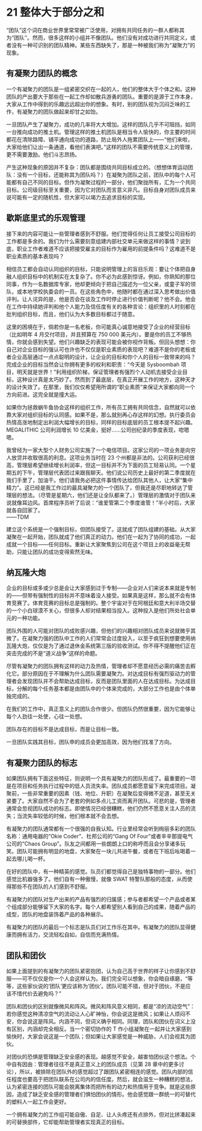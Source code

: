 # 21 整体大于部分之和

“团队”这个词在商业世界里常常被广泛使用，对拥有共同任务的一群人都称其为“团队’’。然而，很多这样的小组并不像团队。他们没有对成功进行共同定义，或者没有一种可识别的团队精神。某些东西缺失了，那是一种被我们称为“凝聚力”的现象。

## 有凝聚力团队的概念

一个有凝聚力的团队是一组紧密交织在一起的人，他们的整体大于个体之和。这种团队的产出要大于那些在一起工作却如散兵游勇的团队。重要的是源于工作本身，大家从工作中得到的乐趣远远超出你的想象。有时，别的团队视为沉闷乏味的工作，有凝聚力的团队做起来却甘之如饴。

一旦团队产生了凝聚力，成功的几率将大大增加。这样的团队几乎不可阻挡，如同一台推向成功的推土机。管理这样的推土机团队是相当令人愉快的，你主要的时间都花在清除路障、铺平通向成功的道路，防止局外人拖累团队上——“他们来啦，大家给他们让出一条通道，看他们表演吧。”这样的团队不需要传统意义上的管理，更不需要激励。他们斗志昂扬。

产生这种现象的原因并不复杂：团队都是围绕共同目标成立的。（想想体育运动团队：没有一个目标，还能称其为团队吗？）在凝聚为团队之前，团队中的每个人可能都有自己不同的目标。但作为凝聚过程的一部分，他们聚拢所有，汇为一个共同目标。公司级目标至关重要，因为它对团队而言意义非凡。目标自身对团队成员来说可能有一定的随机性，但大家可以竭力去追求目标的实现。

## 歇斯底里式的乐观管理

接下来的内容可能让一些管理者感到不舒服。他们觉得任何让员工接受公司目标的工作都是多余的。我们为什么需要刻意组建内部社交单元来做这样的事情？说到底，职业工作者难道不应该把接受雇主的目标作为雇用的前提条件吗？这难道不是职业素质的基本表现吗？

相信员工都会自动认同组织的目标，只能说明管理上的盲目乐观：要让个体把自身融人组织目标中的机制实在太复杂了。你不必为此感到惊讶。例如，你熟知的那位同事，作为一名数据库专家，他却更倾向于把自己描述为一位父亲，或童子军的领队，或本地学校执委会的一员。在这些角色中，他随时都在通过深入思考做出价值评判。让人诧异的是，他是否会在谈及工作时停止进行价值判断呢？他不会。他会在工作中持续她评判和他个人能力及信任度有关的各种言论：组织里的人时刻都在批判组织目标，而且，他们认为大多数目标都过于随意。

这里的困境在于，倘若你是一名老板，你可能真心诚意地接受了企业的经营目标（比如明年 4 月交付项目，并且预算在 750 000 美元内）。要是你的员工不够热情，你就会感到失望。他们兴趣缺乏的表现可能会被你视作背叛。但回头想想：你自己对企业目标的强认可也许也不仅仅是职业素质的表现吧？难道不是你的老板或者企业高层通过一点点聪明的设计，让企业的目标和你个人的目标一致带来的吗？完成企业的目标当然会让你拥有更多的权利和职责：“今天是 Sysboombah 项目，明天就是世界！”利用组织阶梯，保证管理者有强烈个人动机去接受企业目标，这种设计真是太巧妙了。然而到了最底层，在真正开展工作的地方，这种天才的设计失效了。在那里，我们仅仅希望用所谓的“职业素质”来保证大家都向同一个方向前进。这完全就是撞大运。

如果你为拯救蜗牛鱼协会这样的组织工作，所有员工拥有共同信念，自然就可以依靠大家对组织目标的认同感。如果不是，那么就别再心存这样的幻想。执行委员会热情高涨地制定出利润大幅增长的目标，同样的目标底层的员工根本提不起兴趣。MEGALITHIC 公司利润增长 10 亿美金，挺好……公司创纪录的季度表现，唿嗯嗯。

我曾经为一家大型个人财务公司实施了一个电信项目。这家公司的一项业务是向穷人放贷并收取很高的利息。这项业务当时在 23 个州都是非法的。公司获利已经很高，管理层希望继续增长利润率，但这一目标并不为下面的员工轻易认同。一个星期五的下午，管理层代表团过来跟我聊天。他们说公司历史上最好的第二季度就在我们手里了，加油干。他们请我务必把这件事情传达给团队其他人，让大家“集中精力”。这已经是我工作过的最具凝聚力的一个团队了，但我还是尽职地转达了管理层的想法。（尽管是星期六，他们还是让全队都来了。）管理层的激情对于团队来说就像耳边风。首席程序员听了后说：“谁爱管第二个季度谁管！”半小时后，大家就各自回家了。  
——TDM

建立这个系统是一个强制目标，但团队接受了。这就成了团队组建的基础。从大家凝聚在一起开始，团队就成了他们真正的动力。他们在一起为了协同的成功，一起成就一个目标——任何目标。重新让大家聚焦到公司在这个项目上的收益毫无帮助，只能让团队的成功变得索然无味。

## 纳瓦隆大炮

企业的目标或多或少总是会让大家感到过于专制——企业对人们来说本来就是专制的——但带有强制性的目标并不意味着没人接受。如果真是这样，那么就不会有体育竞赛了。体育竞赛的目标总是强制的。整个宇宙对于在阿根廷和意大利半场交替的一个小白球漠不关心，但很多人却对结果相当投入。这种投入是他们所处社会单元的一种功能。

团队外围的人可能对团队的成败感兴趣，但他们的兴趣相对团队成员来说就微乎其微了。在凝聚力强的团队中工作的人们常常会过度投入，以至于疯狂到想要使用纳瓦隆大炮，仅仅是为了通过退休金系统第三版的验收测试。你不得不提醒他们正在突击完成的不是“道义战争”这样的命题。

尽管有凝聚力的团队拥有这样的动力及热情，管理者却不愿意经历必需的痛苦去孵化它。部分原因在于不理解为什么团队需要凝聚力。对达成目标有强烈驱动力的管理者会发现团队并不会帮助达成目标，反而是团队里面的人在达成目标。为达成目标，分解的每个任务基本都是由团队中的个体来完成的，大部分工作也是由个体单独完成的。

在我们的工作中，真正意义上的团队合作很少。但团队仍然很重要，因为它能够让每个人劲往一处使，心往一处想。

团队存在的目标不是达成目标，而是让目标一致。

一旦团队实践其目标，团队申的成员会更加高效，因为他们找准了方向。

## 有凝聚力团队的标志

如果团队拥有下面这些特征，则说明一个具有凝聚力的团队形成了。最重要的一项是在项目和任务执行过程中的低人员流失率。团队成员都愿意留下来完成项目。凝聚前，一些非常重要的因素（钱、地位、升职）在凝聚后变得微不足道，甚至无关紧要了。大家自然不会为了老套的例如多点儿工资而离开团队。可悲的是，管理者通常会忽视团队成功的标志。即使情况已经很糟糕，他们仍然不愿意关注人员的流失；当流失率较低的时候，他们根本就不会去想。

有凝聚力的团队通常都有一个很强的自我认知。行业里经常会听到绚丽多彩的团队名称：通用电器的“Okie Coder”、杜邦公司的“Gang Of Four”或者辛辛那提电气公司的“Chaos Group”。队友之间都用一些朗朗上口的称呼而且会分享诸多玩笑。团队可能拥有明显的地盘，大家聚在一块儿共进午餐，或者在下班后吆喝着一起去哪儿喝一杯。

在好的团队中，有一种精英的感觉。队员们都觉得自己是独特事物的一部分。他们感觉比机器强多了。他们自有一种傲慢，就像 SWAT 特警队那般的态度，从而使得那些不在团队的人们感到不舒服。

有凝聚力的团队对生产出来的产品有强烈的归属感；参与者都希望一个产品或者某个组成部分能够留下大家的名字。每个人都希望别人看到自己的成果，随着产品的成型，团队的地盘装饰着产品的各种展示。

有凝聚力的团队的最后一个标志是队员们对工作乐在其中。有凝聚力的团队显得健康而拥有活力，交流轻松自如，自信而充满热情。

## 团队和团伙

如果上面提到的有凝聚力的团队紧密抱团，认为自己高于世界的样子让你感到不舒服——可不仅仅是你一个人会这样认为。我们完全可以想象，你会暗自琢磨，“等等，这些家伙说的‘团队’更应该称为‘团伙’。团队可能不错，但对于团伙，不是应该不惜代价去避免吗？”

团队和团伙的区别就像微风和阵风。微风和阵风意义相同，都是“凉的流动空气”：若你感觉这种清凉空气的流动让人心旷神怡，你会说这是微风；如果让人烦闷不安，你会说这是阵风。内涵不同，但词义确乎相同。同理，团队和团伙在词义上没有区别，内涵却完全相反。当一个密切协作的 T 作小组凝聚在一起并让大家感到愉快时，大家会说这是一个团队；但如果让大家感觉是一种威胁，人们会视其为团伙。

对团伙的恐惧是管理缺乏安全感的表现。越感觉不安全，越害怕团伙这个想法。个中自有因由：管理者往往不是真正意义上的团队成员（见第 28 章中的更多讨论），所以，被排除在团队外的感觉超过了跟团队紧密相连的感觉。团队内部的信任程度也要高于把团队联系在公司内的信任度。然后，就会滋生一种糟糕的想法，认为紧密连接的团队可能会脱离集体而把所有的动力和热情用于竞争。就是这些原因，造成了缺乏安全感的管理者们惧怕团伙的情形。他会感觉跟一群统一的可替代的塑料人一起工作会更好。

一个拥有凝聚力的工作组可能自傲、自足、让人头疼还有点排外，但对比拼凑起来的可替换部件，它却能帮助管理者实现真正的目标。
